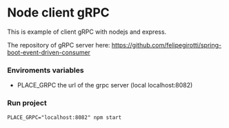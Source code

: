 # Node client gRPC
This is example of client gRPC with nodejs and express.

The repository of gRPC server here: https://github.com/felipegirotti/spring-boot-event-driven-consumer

### Enviroments variables
 - PLACE_GRPC the url of the grpc server (local localhost:8082)

 ### Run project
 `PLACE_GRPC="localhost:8082" npm start`
